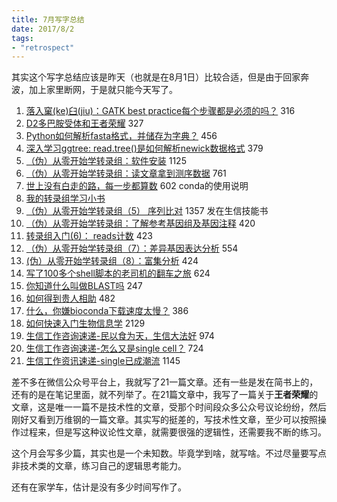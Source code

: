 ```yaml
---
title: 7月写字总结
date: 2017/8/2
tags:
- "retrospect"
---
```


其实这个写字总结应该是昨天（也就是在8月1日）比较合适，但是由于回家奔波，加上家里断网，于是就只能今天写了。

1. [落入窠(ke)臼(jiu)：GATK best practice每个步骤都是必须的吗？](http://mp.weixin.qq.com/s/gliPx0ThPBXLPPF3Ze89rw) 316
2. [D2多巴胺受体和王者荣耀](http://mp.weixin.qq.com/s/4-rZrrmcFvK0wO5dzg1IvQ) 327
3. [Python如何解析fasta格式，并储存为字典？](http://mp.weixin.qq.com/s/7ZBySq9Z728GU1y11zPK7A) 456
4. [深入学习ggtree: read.tree()是如何解析newick数据格式](http://mp.weixin.qq.com/s/KCqCQBkeMlneE1crvSKYZA) 379
5. [（伪）从零开始学转录组：软件安装](http://mp.weixin.qq.com/s/42xYwqF49BB9ljlcZnJcIw) 1125
6. [（伪）从零开始学转录组：读文章拿到测序数据](http://mp.weixin.qq.com/s/azx1mEUaSGvqmDrxRdsLXg) 761
7. [世上没有白走的路，每一步都算数](https://mp.weixin.qq.com/s/6p42PSHOwzTiennZY-Zckw) 602 conda的使用说明
8. [我的转录组学习小书](http://mp.weixin.qq.com/s/4vZVgVUTCsLDs5DVCGO4MA)
9. [（伪）从零开始学转录组（5） 序列比对](http://mp.weixin.qq.com/s/QVvfD9dIphRdE1RVkRpjdg) 1357 发在生信技能书
10. [（伪）从零开始学转录组：了解参考基因组及基因注释](http://mp.weixin.qq.com/s/R-2RII3dTebVX9CrtRoBzg) 420
11. [转录组入门(6)： reads计数](http://mp.weixin.qq.com/s/RolngZkua6GJboHQMfP52w) 423
12. [（伪）从零开始学转录组（7）：差异基因表达分析](http://mp.weixin.qq.com/s/1mda7NpOxShbOxZKSJar7Q) 554
13. [(伪）从零开始学转录组（8）：富集分析](http://mp.weixin.qq.com/s/p-n5jq5Rx2TqDBStS2nzoQ) 424
14. [写了100多个shell脚本的老司机的翻车之旅](http://mp.weixin.qq.com/s/cLslno9uTrndSo1LyM5_4A) 624
15. [你知道什么叫做BLAST吗](http://mp.weixin.qq.com/s/-Xw2W1mp0o73d5MOgaLuGQ) 247
16. [如何得到贵人相助](http://mp.weixin.qq.com/s/hCeppm0xXQ_WRmPC7FhV7g) 482
17. [​什么，你嫌bioconda下载速度太慢？](http://mp.weixin.qq.com/s/1HOQ8J2vs-lEwdVAxeNiyQ) 386
18. [如何快速入门生物信息学](http://mp.weixin.qq.com/s/U4QK5RSvl2kjmuJI5uS8RA) 2129
19. [生信工作咨询速递-民以食为天，生信大法好](http://mp.weixin.qq.com/s/Ze5BLGitTPTLAq-bpvpHwg) 974
20. [生信工作咨询速递-怎么又是single cell？](http://mp.weixin.qq.com/s/onVHCjHDU3oGgRzHdklYpw) 724
21. [生信工作资讯速递-single已成潮流](https://mp.weixin.qq.com/s/-029moYqN_nMA-wXUt6fQw) 1145


差不多在微信公众号平台上，我就写了21一篇文章。还有一些是发在简书上的，还有的是在笔记里面，就不列举了。在21篇文章中，我写了一篇关于**王者荣耀**的文章，这是唯一一篇不是技术性的文章，受那个时间段众多公众号议论纷纷，然后刚好又看到万维钢的一篇文章。其实写的挺差的，写技术性文章，至少可以按照操作过程来，但是写这种议论性文章，就需要很强的逻辑性，还需要我不断的练习。

这个月会写多少篇，其实也是一个未知数。毕竟学到啥，就写啥。不过尽量要写点非技术类的文章，练习自己的逻辑思考能力。

还有在家学车，估计是没有多少时间写作了。
